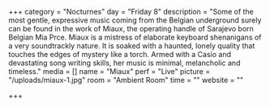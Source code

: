 +++
category = "Nocturnes"
day = "Friday 8"
description = "Some of the most gentle, expressive music coming from the Belgian underground surely can be found in the work of Miaux, the operating handle of Sarajevo born Belgian Mia Prce. Miaux is a mistress of elaborate keyboard shenanigans of a very soundtrackly nature. It is soaked with a haunted, lonely quality that touches the edges of mystery like a torch. Armed with a Casio and devastating song writing skills, her music is minimal, melancholic and timeless."
media = []
name = "Miaux"
perf = "Live"
picture = "/uploads/miaux-1.jpg"
room = "Ambient Room"
time = ""
website = ""

+++
